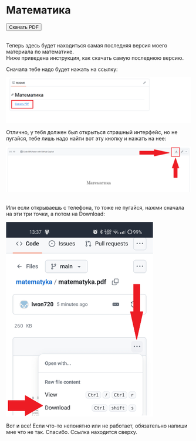<!DOCTYPE html>
<html lang="en">
<head>
  <meta charset="UTF-8">
  <meta name="viewport" content="width=device-width, initial-scale=1.0">
</head>
<body>
  <h1>Математика</h1>
  <a href="https://github.com/Iwon720/matematyka/blob/main/matematyka.pdf">
    <button>Скачать PDF</button>
  </a>
  <br><br>
  <p>Теперь здесь будет находиться самая последняя версия моего материала по математике. <br> Ниже приведена инструкция, как скачать самую последнюю версию.</p>
  <p>Сначала тебе надо будет нажать на ссылку:</p>
  <img src="name1.png" alt="Изображение 1">
  <p>Отлично, у тебя должен был открыться страшный интерфейс, но не пугайся, тебе лишь надо найти вот эту кнопку и нажать на нее:</p>
  <img src="name2.png" alt="Изображение 2">
  <br><br>
  <p>Или если открываешь с телефона, то тоже не пугайся, нажми сначала на эти три точки, а потом на Download:</p>
  <img src="name3.png" alt="Изображение 3" width = "400">
  <p>Вот и все! Если что-то непонятно или не работает, обязательно напиши мне что не так. Спасибо. Ссылка находится сверху.</p>
</body>
</html>
